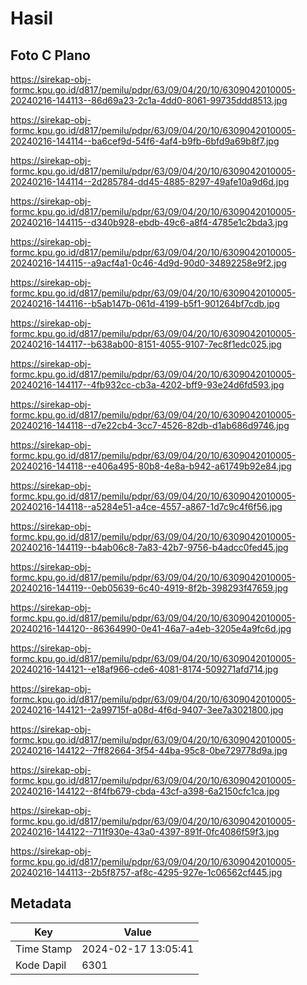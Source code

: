 # Hasil

## Foto C Plano

https://sirekap-obj-formc.kpu.go.id/d817/pemilu/pdpr/63/09/04/20/10/6309042010005-20240216-144113--86d69a23-2c1a-4dd0-8061-99735ddd8513.jpg

https://sirekap-obj-formc.kpu.go.id/d817/pemilu/pdpr/63/09/04/20/10/6309042010005-20240216-144114--ba6cef9d-54f6-4af4-b9fb-6bfd9a69b8f7.jpg

https://sirekap-obj-formc.kpu.go.id/d817/pemilu/pdpr/63/09/04/20/10/6309042010005-20240216-144114--2d285784-dd45-4885-8297-49afe10a9d6d.jpg

https://sirekap-obj-formc.kpu.go.id/d817/pemilu/pdpr/63/09/04/20/10/6309042010005-20240216-144115--d340b928-ebdb-49c6-a8f4-4785e1c2bda3.jpg

https://sirekap-obj-formc.kpu.go.id/d817/pemilu/pdpr/63/09/04/20/10/6309042010005-20240216-144115--a9acf4a1-0c46-4d9d-90d0-34892258e9f2.jpg

https://sirekap-obj-formc.kpu.go.id/d817/pemilu/pdpr/63/09/04/20/10/6309042010005-20240216-144116--b5ab147b-061d-4199-b5f1-901264bf7cdb.jpg

https://sirekap-obj-formc.kpu.go.id/d817/pemilu/pdpr/63/09/04/20/10/6309042010005-20240216-144117--b638ab00-8151-4055-9107-7ec8f1edc025.jpg

https://sirekap-obj-formc.kpu.go.id/d817/pemilu/pdpr/63/09/04/20/10/6309042010005-20240216-144117--4fb932cc-cb3a-4202-bff9-93e24d6fd593.jpg

https://sirekap-obj-formc.kpu.go.id/d817/pemilu/pdpr/63/09/04/20/10/6309042010005-20240216-144118--d7e22cb4-3cc7-4526-82db-d1ab686d9746.jpg

https://sirekap-obj-formc.kpu.go.id/d817/pemilu/pdpr/63/09/04/20/10/6309042010005-20240216-144118--e406a495-80b8-4e8a-b942-a61749b92e84.jpg

https://sirekap-obj-formc.kpu.go.id/d817/pemilu/pdpr/63/09/04/20/10/6309042010005-20240216-144118--a5284e51-a4ce-4557-a867-1d7c9c4f6f56.jpg

https://sirekap-obj-formc.kpu.go.id/d817/pemilu/pdpr/63/09/04/20/10/6309042010005-20240216-144119--b4ab06c8-7a83-42b7-9756-b4adcc0fed45.jpg

https://sirekap-obj-formc.kpu.go.id/d817/pemilu/pdpr/63/09/04/20/10/6309042010005-20240216-144119--0eb05639-6c40-4919-8f2b-398293f47659.jpg

https://sirekap-obj-formc.kpu.go.id/d817/pemilu/pdpr/63/09/04/20/10/6309042010005-20240216-144120--86364990-0e41-46a7-a4eb-3205e4a9fc6d.jpg

https://sirekap-obj-formc.kpu.go.id/d817/pemilu/pdpr/63/09/04/20/10/6309042010005-20240216-144121--e18af966-cde6-4081-8174-509271afd714.jpg

https://sirekap-obj-formc.kpu.go.id/d817/pemilu/pdpr/63/09/04/20/10/6309042010005-20240216-144121--2a99715f-a08d-4f6d-9407-3ee7a3021800.jpg

https://sirekap-obj-formc.kpu.go.id/d817/pemilu/pdpr/63/09/04/20/10/6309042010005-20240216-144122--7ff82664-3f54-44ba-95c8-0be729778d9a.jpg

https://sirekap-obj-formc.kpu.go.id/d817/pemilu/pdpr/63/09/04/20/10/6309042010005-20240216-144122--8f4fb679-cbda-43cf-a398-6a2150cfc1ca.jpg

https://sirekap-obj-formc.kpu.go.id/d817/pemilu/pdpr/63/09/04/20/10/6309042010005-20240216-144122--711f930e-43a0-4397-891f-0fc4086f59f3.jpg

https://sirekap-obj-formc.kpu.go.id/d817/pemilu/pdpr/63/09/04/20/10/6309042010005-20240216-144113--2b5f8757-af8c-4295-927e-1c06562cf445.jpg


## Metadata

| Key        | Value               |
| ---------- | ------------------- |
| Time Stamp | 2024-02-17 13:05:41 |
| Kode Dapil | 6301                |



